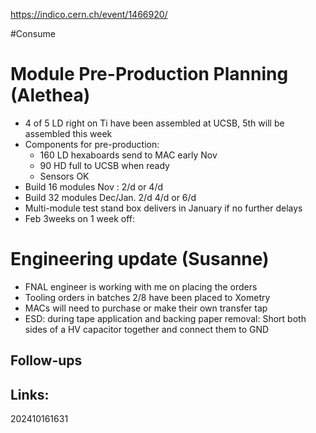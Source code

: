 https://indico.cern.ch/event/1466920/

#Consume 
# Module Pre-Production Planning (Alethea)
- 4 of 5 LD right on Ti have been assembled at UCSB, 5th will be assembled this week
- Components for pre-production: 
	- 160 LD hexaboards send to MAC early Nov
	- 90 HD full to UCSB when ready 
	- Sensors OK 
- Build 16 modules Nov : 2/d or 4/d
- Build 32 modules Dec/Jan. 2/d 4/d or 6/d
- Multi-module test stand box delivers in January if no further delays
- Feb 3weeks on 1 week off: 

# Engineering update (Susanne)
- FNAL engineer is working with me on placing the orders
-  Tooling orders in batches 2/8 have been placed to Xometry
- MACs will need to purchase or make their own transfer tap
- ESD: during tape application and backing paper removal: Short both sides of a HV capacitor together and connect them to GND

## Follow-ups


## Links: 



202410161631
